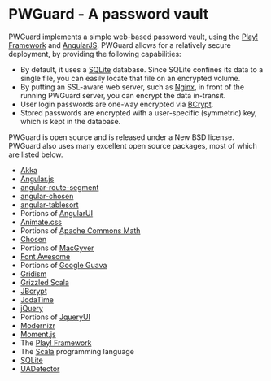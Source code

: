 # PWGuard - A password vault

PWGuard implements a simple web-based password vault, using the
[Play! Framework][] and [AngularJS][]. PWGuard allows for
a relatively secure deployment, by providing the following capabilities:

* By default, it uses a [SQLite][] database. Since SQLite confines its data to
  a single file, you can easily locate that file on an encrypted volume.
* By putting an SSL-aware web server, such as [Nginx], in front of the
  running PWGuard server, you can encrypt the data in-transit.
* User login passwords are one-way encrypted via [BCrypt][JBCrypt].
* Stored passwords are encrypted with a user-specific (symmetric) key,
  which is kept in the database.

PWGuard is open source and is released under a New BSD license. PWGuard also
uses many excellent open source packages, most of which are listed below.

* [Akka](http://akka.io/)
* [Angular.js](http://angularjs.org)
* [angular-route-segment](http://angular-route-segment.com/)
* [angular-chosen](https://github.com/localytics/angular-chosen)
* [angular-tablesort](https://mattiash.github.io/angular-tablesort/)
* Portions of [AngularUI](http://angular-ui.github.io/)
* [Animate.css](https://daneden.github.io/animate.css/)
* Portions of [Apache Commons Math](http://commons.apache.org/proper/commons-math/)
* [Chosen](https://harvesthq.github.io/chosen/)
* Portions of [MacGyver](http://starttheshift.github.io/MacGyver/)
* [Font Awesome](http://fontawesome.io/)
* Portions of [Google Guava](https://code.google.com/p/guava-libraries/)
* [Gridism](http://cobyism.com/gridism/)
* [Grizzled Scala](http://software.clapper.org/grizzled-scala/)
* [JBcrypt][]
* [JodaTime](http://www.joda.org/)
* [jQuery](https://jquery.org/)
* Portions of [JqueryUI](http://jqueryui.com/)
* [Modernizr](http://modernizr.com/)
* [Moment.js](http://momentjs.com/)
* The [Play! Framework](http://www.playframework.com/)
* The [Scala][] programming language
* [SQLite](http://sqlite.org/)
* [UADetector](http://uadetector.sourceforge.net/)

[Play! Framework]: http://playframework.org/
[AngularJS]: http://angularjs.org/
[SQLite]: http://www.sqlite.org/
[Nginx]: http://nginx.org/
[JBCrypt]: http://www.mindrot.org/projects/jBCrypt/
[Scala]: http://www.scala-lang.org/
